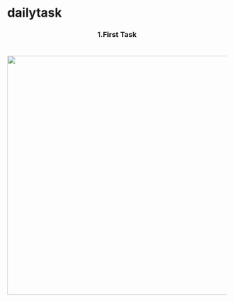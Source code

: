 # dailytask

<h3 align="center"> 1.First Task </h3>

<h1 align="left"></h1>


<div align ="center">

  <img src = "https://github.com/Nikks27/dailytask/assets/148762716/8b902ab0-e001-4398-a67e-ec2f4b489c36" height ="550">
</div>

